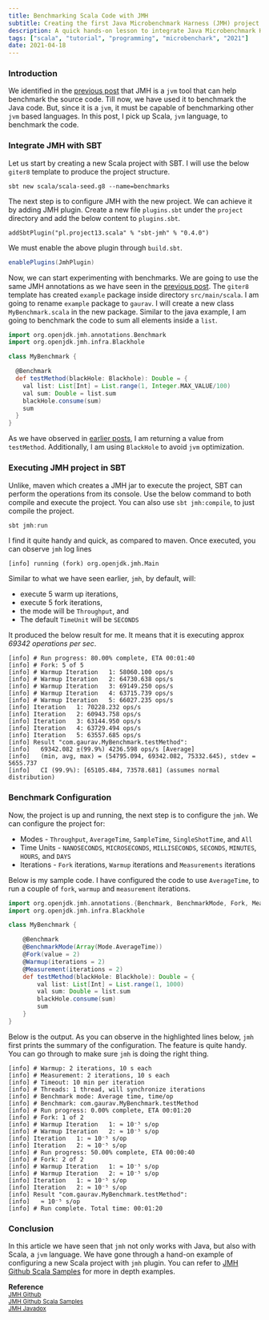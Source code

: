 ```yaml
---
title: Benchmarking Scala Code with JMH
subtitle: Creating the first Java Microbenchmark Harness (JMH) project using SBT
description: A quick hands-on lesson to integrate Java Microbenchmark Harness (JMH) with SBT.
tags: ["scala", "tutorial", "programming", "microbenchark", "2021"]
date: 2021-04-18
---
```


### Introduction
We identified in the <a href="/java/java-benchmarking-jmh/" target="_blank">previous post</a> that JMH is a `jvm` tool that can help benchmark the source code. Till now, we have used it to benchmark the Java code. But, since it is a `jvm`, it must be capable of benchmarking other `jvm` based languages. In this post, I pick up Scala, `jvm` language, to benchmark the code.

### Integrate JMH with SBT
Let us start by creating a new Scala project with SBT. I will use the below `giter8` template to produce the project structure.

```shell
sbt new scala/scala-seed.g8 --name=benchmarks
```

The next step is to configure JMH with the new project. We can achieve it by adding JMH plugin. Create a new file `plugins.sbt` under the `project` directory and add the below content to `plugins.sbt`.

```shell
addSbtPlugin("pl.project13.scala" % "sbt-jmh" % "0.4.0")
```

We must enable the above plugin through `build.sbt`.

```scala
enablePlugins(JmhPlugin)
```

Now, we can start experimenting with benchmarks. We are going to use the same JMH annotations as we have seen in the <a href="/java/java-benchmarking-jmh/" target="_blank">previous post</a>. The `giter8` template has created `example` package inside directory `src/main/scala`. I am going to rename `example` package to `gaurav`. I will create a new class `MyBenchmark.scala` in the new package. Similar to the java example, I am going to benchmark the code to sum all elements inside a `list`.

```groovy
import org.openjdk.jmh.annotations.Benchmark
import org.openjdk.jmh.infra.Blackhole

class MyBenchmark {

  @Benchmark
  def testMethod(blackHole: Blackhole): Double = {
    val list: List[Int] = List.range(1, Integer.MAX_VALUE/100)
    val sum: Double = list.sum
    blackHole.consume(sum)
    sum
  }
}
```

As we have observed in <a href="/java/java-benchmarking/" target="_blank">earlier posts</a>, I am returning a value from `testMethod`. Additionally, I am using `BlackHole` to avoid `jvm` optimization.

### Executing JMH project in SBT

Unlike, maven which creates a JMH jar to execute the project, SBT can perform the operations from its console. Use the below command to both compile and execute the project. You can also use `sbt jmh:compile`, to just compile the project.

```scala
sbt jmh:run
```

I find it quite handy and quick, as compared to maven. Once executed, you can observe `jmh` log lines

```shell
[info] running (fork) org.openjdk.jmh.Main
```

Similar to what we have seen earlier, `jmh`, by default, will:
* execute 5 warm up iterations,
* execute 5 fork iterations,
* the mode will be `Throughput`, and 
* The default `TimeUnit` will be `SECONDS`

It produced the below result for me. It means that it is executing approx _69342 operations per sec_.

```shell
[info] # Run progress: 80.00% complete, ETA 00:01:40
[info] # Fork: 5 of 5
[info] # Warmup Iteration   1: 58060.100 ops/s
[info] # Warmup Iteration   2: 64730.638 ops/s
[info] # Warmup Iteration   3: 69149.250 ops/s
[info] # Warmup Iteration   4: 63715.739 ops/s
[info] # Warmup Iteration   5: 66027.235 ops/s
[info] Iteration   1: 70228.232 ops/s
[info] Iteration   2: 60943.758 ops/s
[info] Iteration   3: 63144.950 ops/s
[info] Iteration   4: 63729.494 ops/s
[info] Iteration   5: 63557.685 ops/s
[info] Result "com.gaurav.MyBenchmark.testMethod":
[info]   69342.082 ±(99.9%) 4236.598 ops/s [Average]
[info]   (min, avg, max) = (54795.094, 69342.082, 75332.645), stdev = 5655.737
[info]   CI (99.9%): [65105.484, 73578.681] (assumes normal distribution)
```

### Benchmark Configuration
Now, the project is up and running, the next step is to configure the `jmh`. We can configure the project for:

* Modes - `Throughput`, `AverageTime`, `SampleTime`, `SingleShotTime`, and `All`
* Time Units - `NANOSECONDS`, `MICROSECONDS`, `MILLISECONDS`, `SECONDS`, `MINUTES`, `HOURS`, and `DAYS`
* Iterations - `Fork` iterations, `Warmup` iterations and `Measurements` iterations

Below is my sample code. I have configured the code to use `AverageTime`, to run a couple of `fork`, `warmup` and `measurement` iterations.

```groovy
import org.openjdk.jmh.annotations.{Benchmark, BenchmarkMode, Fork, Measurement, Mode, Warmup}
import org.openjdk.jmh.infra.Blackhole

class MyBenchmark {

    @Benchmark
    @BenchmarkMode(Array(Mode.AverageTime))
    @Fork(value = 2)
    @Warmup(iterations = 2)
    @Measurement(iterations = 2)
    def testMethod(blackHole: Blackhole): Double = {
        val list: List[Int] = List.range(1, 1000)
        val sum: Double = list.sum
        blackHole.consume(sum)
        sum
    }
}
```

Below is the output. As you can observe in the highlighted lines below, `jmh` first prints the summary of the configuration. The feature is quite handy. You can go through to make sure `jmh` is doing the right thing. 

```shell {1-5}
[info] # Warmup: 2 iterations, 10 s each
[info] # Measurement: 2 iterations, 10 s each
[info] # Timeout: 10 min per iteration
[info] # Threads: 1 thread, will synchronize iterations
[info] # Benchmark mode: Average time, time/op
[info] # Benchmark: com.gaurav.MyBenchmark.testMethod
[info] # Run progress: 0.00% complete, ETA 00:01:20
[info] # Fork: 1 of 2
[info] # Warmup Iteration   1: ≈ 10⁻⁵ s/op
[info] # Warmup Iteration   2: ≈ 10⁻⁵ s/op
[info] Iteration   1: ≈ 10⁻⁵ s/op
[info] Iteration   2: ≈ 10⁻⁵ s/op
[info] # Run progress: 50.00% complete, ETA 00:00:40
[info] # Fork: 2 of 2
[info] # Warmup Iteration   1: ≈ 10⁻⁵ s/op
[info] # Warmup Iteration   2: ≈ 10⁻⁵ s/op
[info] Iteration   1: ≈ 10⁻⁵ s/op
[info] Iteration   2: ≈ 10⁻⁵ s/op
[info] Result "com.gaurav.MyBenchmark.testMethod":
[info]   ≈ 10⁻⁵ s/op
[info] # Run complete. Total time: 00:01:20
```

### Conclusion
In this article we have seen that `jmh` not only works with Java, but also with Scala, a `jvm` language. We have gone through a hand-on example of configuring a new Scala project with `jmh` plugin. You can refer to <a href="https://github.com/ktoso/sbt-jmh/tree/master/plugin/src/sbt-test/sbt-jmh/run/src/main/scala/org/openjdk/jmh/samples" target="_blank">JMH Github Scala Samples</a> for more in depth examples.

__Reference__<br>
<sup><a href="https://github.com/openjdk/jmh" target="_blank">JMH Github</a></sup><br>
<sup><a href="https://github.com/ktoso/sbt-jmh/tree/master/plugin/src/sbt-test/sbt-jmh/run/src/main/scala/org/openjdk/jmh/samples" target="_blank">JMH Github Scala Samples</a></sup><br>
<sup><a href="http://javadox.com/org.openjdk.jmh/jmh-core/0.8/overview-summary.html" target="_blank">JMH Javadox</a></sup><br>